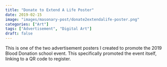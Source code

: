```yaml
---
title: "Donate to Extend A Life Poster"
date: 2019-02-15
image: "images/masonary-post/donate2extendalife-poster.png"
categories: ["Art"]
tags: ["Advertisement", "Digital Art"]
draft: false
---
```


This is one of the two advertisement posters I created to promote the 2019 Blood Donation school event. This specifically promoted the event itself, linking to a QR code to register.
